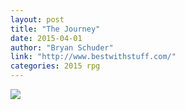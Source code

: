 ```yaml
---
layout: post
title: "The Journey"
date: 2015-04-01
author: "Bryan Schuder"
link: "http://www.bestwithstuff.com/"
categories: 2015 rpg
---
```

![]({{site.url}}/2015images/TheJourney.jpg)
